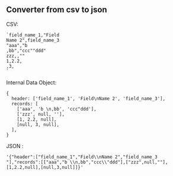 ## Converter from csv to json

CSV:

~~~
`field_name_1,"Field
Name 2",field_name_3 
"aaa","b 
,bb","ccc""ddd"
zzz,,""
1,2.2,
,3,
`
~~~

Internal Data Object: 

~~~
{
  header: ['field_name_1', 'Field\nName 2', 'field_name_3'],
  records: [
    ['aaa', 'b \n,bb', 'ccc"ddd'],
    ['zzz', null, ''],
    [1, 2.2, null],
    [null, 3, null],
  ],
}
~~~

JSON :

~~~
'{"header":["field_name_1","Field\\nName 2","field_name_3 "],"records":[["aaa","b \\n,bb","ccc\\"ddd"],["zzz",null,""],[1,2.2,null],[null,3,null]]}'
~~~